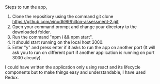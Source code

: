 Steps to run the app,

1. Clone the repositiory using the command git clone https://github.com/vinodh99/hilton-assessment-2.git
2. Open your command prompt and change your directory to the downloaded folder.
3. Run the command "npm i && npm start".
4. It should start running on the local host 3000.
5. Enter "y" and press enter if it asks to run the app on another port (It will ask you to run on different port if another application is running on port 3000 already).


I could have written the application only using react and its lifecycle components but to make things easy and understandable, I have used Redux.
